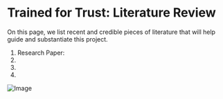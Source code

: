 # Trained for Trust: Literature Review
On this page, we list recent and credible pieces of literature that will help guide and substantiate this project. 

1. Research Paper:
3.
4. 
5. 

![Image](https://ichef.bbci.co.uk/images/ic/400xn/p088bnqx.jpg)
